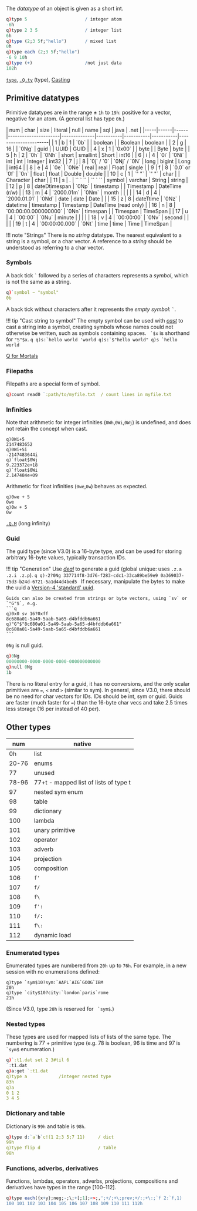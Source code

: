 The _datatype_ of an object is given as a short int. 
```q
q)type 5                      / integer atom
-6h
q)type 2 3 5                  / integer list
6h
q)type (2;3 5f;"hello")       / mixed list
0h
q)type each (2;3 5f;"hello")
-6 9 10h
q)type (+)                    /not just data
102h
```
<i class="fa fa-hand-o-right"></i> [`type`](metadata/#type), [`.Q.ty`](dotq/#qty-type) (type), [Casting](casting)

## Primitive datatypes

Primitive datatypes are in the range ± `1h` to `19h`: positive for a vector, negative for an atom. (A general list has type `0h`.) 

<div markdown="1" class="kx-compact">
| num | char | size | literal              | null         | name      | sql       | java      | .net                 |
|-----|------|------|----------------------|--------------|-----------|-----------|-----------|----------------------|
| 1   | b    | 1    | `0b`                 |              | boolean   |           | Boolean   | boolean              |
| 2   | g    | 16   |                      | `0Ng`        | guid      |           | UUID      | GUID                 |
| 4   | x    | 1    | `0x00`               |              | byte      |           | Byte      | byte                 |
| 5   | h    | 2    | `0h`                 | `0Nh`        | short     | smallint  | Short     | int16                |
| 6   | i    | 4    | `0i`                 | `0Ni`        | int       | int       | Integer   | int32                |
| 7   | j    | 8    | `0j` / `0`           | `0Nj` / `0N` | long      | bigint    | Long      | int64                |
| 8   | e    | 4    | `0e`                 | `0Ne`        | real      | real      | Float     | single               |
| 9   | f    | 8    | `0.0` or `0f`        | `0n`         | float     | float     | Double    | double               |
| 10  | c    | 1    | `" "`                | `" "`        | char      |           | Character | char                 |
| 11  | s    | .    | `` ` ``              | `` ` ``      | symbol    | varchar   | String    | string               |
| 12  | p    | 8    | dateDtimespan        | `0Np`        | timestamp |           | Timestamp | DateTime (r/w)       |
| 13  | m    | 4    | `2000.01m`           | `0Nm`        | month     |           |           |                      |
| 14  | d    | 4    | `2000.01.01`         | `0Nd`        | date      | date      | Date      |                      |
| 15  | z    | 8    | dateTtime            | `0Nz`        | datetime  | timestamp | Timestamp | DateTime (read only) |
| 16  | n    | 8    | `00:00:00.000000000` | `0Nn`        | timespan  |           | Timespan  | TimeSpan             |
| 17  | u    | 4    | `00:00`              | `0Nu`        | minute    |           |           |                      |
| 18  | v    | 4    | `00:00:00`           | `0Nv`        | second    |           |           |                      |
| 19  | t    | 4    | `00:00:00.000`       | `0Nt`        | time      | time      | Time      | TimeSpan             |

</div>

!!! note "Strings"
    There is no _string_ datatype. The nearest equivalent to a string is a symbol, or a char vector. A reference to a _string_ should be understood as referring to a char vector.


### Symbols

A back tick `` ` `` followed by a series of characters represents a _symbol_, which is not the same as a string. 
```q
q)`symbol ~ "symbol"
0b
```
A back tick without characters after it represents the _empty symbol_: `` ` ``. 

!!! tip "Cast string to symbol"
    The empty symbol can be used with [_cast_](casting/#cast) to cast a string into a symbol, creating symbols whose names could not otherwise be written, such as symbols containing spaces. `` `$x`` is shorthand for `"S"$x`. 
    ```q
    q)s:`hello world
    'world
    q)s:`$"hello world"
    q)s
    `hello world
    ```

<i class="fa fa-hand-o-right"></i> [Q for Mortals](http://code.kx.com/q4m3/2_Basic_Data_Types_Atoms/#24-text-data)


### Filepaths

Filepaths are a special form of symbol. 
```q
q)count read0 `:path/to/myfile.txt  / count lines in myfile.txt
```


### Infinities

Note that arithmetic for integer infinities (`0Wh`,`0Wi`,`0Wj`) is undefined, and does not retain the concept when cast.

    q)0Wi+5
    2147483652
    q)0Wi+5i
    -2147483644i
    q)`float$0Wj
    9.223372e+18
    q)`float$0Wi
    2.147484e+09

Arithmetic for float infinities (`0we`,`0w`) behaves as expected.

    q)0we + 5
    0we
    q)0w + 5
    0w
<i class="fa fa-hand-o-right"></i> [`.Q.M`](dotq/#qm-long-infinity) (long infinity)

### Guid

The guid type (since V3.0) is a 16-byte type, and can be used for storing arbitrary 16-byte values, typically transaction IDs.

!!! tip "Generation"
    Use [_deal_](random/#deal) to generate a guid (global unique: uses `.z.a .z.i .z.p`).
    ```q
    q)-2?0Ng
    337714f8-3d76-f283-cdc1-33ca89be59e9 0a369037-75d3-b24d-6721-5a1d44d4bed5
    ```
    If necessary, manipulate the bytes to make the uuid a [Version-4 'standard' uuid](http://en.wikipedia.org/wiki/Universally_unique_identifier#Version_4_.28random.29).
    
    Guids can also be created from strings or byte vectors, using `sv` or `"G"$`, e.g.
    ```q
    q)0x0 sv 16?0xff
    8c680a01-5a49-5aab-5a65-d4bfddb6a661
    q)"G"$"8c680a01-5a49-5aab-5a65-d4bfddb6a661"
    8c680a01-5a49-5aab-5a65-d4bfddb6a661
    ```

`0Ng` is null guid. 
```q
q)0Ng
00000000-0000-0000-0000-000000000000
q)null 0Ng
1b
```
There is no literal entry for a guid, it has no conversions, and the only scalar primitives are `=`, `<` and `>` (similar to sym). In general, since V3.0, there should be no need for char vectors for IDs. IDs should be int, sym or guid. Guids are faster (much faster for `=`) than the 16-byte char vecs and take 2.5 times less storage (16 per instead of 40 per).


## Other types

<div markdown="1" class="kx-compact">

| num     | native                                |
|---------|---------------------------------------|
| 0h      | list                                  |
| 20-76   | enums                                 |
| 77      | unused                                |
| 78-96   | 77+t - mapped list of lists of type t |
| 97      | nested sym enum                       |
| 98      | table                                 |
| 99      | dictionary                            |
| 100     | lambda                                |
| 101     | unary primitive                       |
| 102     | operator                              |
| 103     | adverb                                |
| 104     | projection                            |
| 105     | composition                           |
| 106     | `f'`                                  |
| 107     | `f/`                                  |
| 108     | `f\`                                  |
| 109     | `f':`                                 |
| 110     | `f/:`                                 |
| 111     | `f\:`                                 |
| 112     | dynamic load                          |

</div>

### Enumerated types

Enumerated types are numbered from `20h` up to `76h`. For example, in a new session with no enumerations defined:

    q)type `sym$10?sym:`AAPL`AIG`GOOG`IBM
    20h
    q)type `city$10?city:`london`paris`rome
    21h

(Since V3.0, type `20h` is reserved for `` `sym$``.)


### Nested types

These types are used for mapped lists of lists of the same type. The numbering is 77 + primitive type (e.g. 78 is boolean, 96 is time and 97 is `` `sym$`` enumeration.)
```q
q)`:t1.dat set 2 3#til 6
`:t1.dat
q)a:get `:t1.dat
q)type a            /integer nested type
83h
q)a
0 1 2
3 4 5
```


### Dictionary and table

Dictionary is `99h` and table is `98h`.
```q
q)type d:`a`b`c!(1 2;3 5;7 11)     / dict
99h
q)type flip d                      / table
98h
```


### Functions, adverbs, derivatives

Functions, lambdas, operators, adverbs, projections, compositions and derivatives have types in the range [100–112].
```q
q)type each({x+y};neg;-;\;+[;1];<>;,';+/;+\;prev;+/:;+\:;`f 2:`f,1)
100 101 102 103 104 105 106 107 108 109 110 111 112h
```




